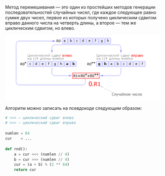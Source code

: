 Метод перемешивания — это один из простейших методов генерации
последовательностей случайных чисел, где каждое следующее равно
сумме двух чисел, первое из которых получено циклическим сдвигом
вправо данного числа на четверть длины, а второе — тем же
циклическим сдвигом, но влево.

![Не удалось загрузить изображение](illustration.gif)

Алгоритм можно записать на псевдокоде следующим образом:

```Python
# <<< — циклический сдвиг влево
# >>> — циклический сдвиг вправо

numlen = 64
cur    = ...

def rnd():
	a = cur <<< (numlen // 4)
	b = cur >>> (numlen // 4)
	cur = (a + b) % (2 ** 64)
	return cur
```
